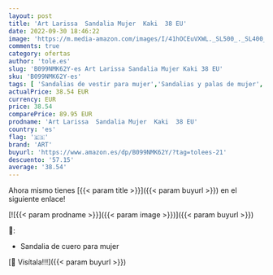 ```yaml
---
layout: post
title: 'Art Larissa  Sandalia Mujer  Kaki  38 EU'
date: 2022-09-30 18:46:22
image: 'https://m.media-amazon.com/images/I/41hOCEuVXWL._SL500_._SL400_.jpg'
comments: true
category: ofertas
author: 'tole.es'
slug: 'B099NMK62Y-es Art Larissa Sandalia Mujer Kaki 38 EU'
sku: 'B099NMK62Y-es'
tags: [ 'Sandalias de vestir para mujer','Sandalias y palas de mujer','Zapatos','Zapatos para mujer','Zapatos y complementos','art','sandalia','🇪🇸', ]
actualPrice: 38.54 EUR
currency: EUR
price: 38.54
comparePrice: 89.95 EUR
prodname: 'Art Larissa  Sandalia Mujer  Kaki  38 EU'
country: 'es'
flag: '🇪🇸'
brand: 'ART'
buyurl: 'https://www.amazon.es/dp/B099NMK62Y/?tag=tolees-21'
descuento: '57.15'
average: '38.54'
---
```


Ahora mismo tienes [{{< param title >}}]({{< param buyurl >}}) en el siguiente enlace!

[![{{< param prodname >}}]({{< param image >}})]({{< param buyurl >}})

🔎:

- Sandalia de cuero para mujer

[🛒 Visítala!!!]({{< param buyurl >}})
